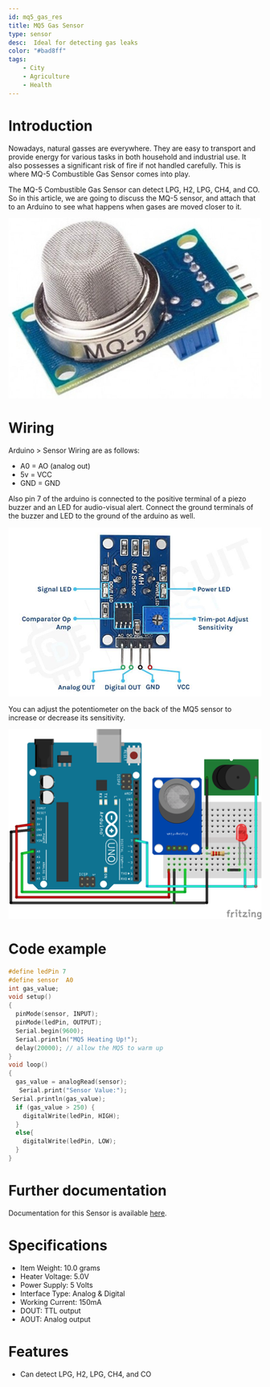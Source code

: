 ```yaml
---
id: mq5_gas_res
title: MQ5 Gas Sensor
type: sensor
desc:  Ideal for detecting gas leaks
color: "#bad8ff"
tags:
    - City
    - Agriculture
    - Health
---
```


# Introduction
Nowadays, natural gasses are everywhere. They are easy to transport and provide energy for various tasks in both household and industrial use. It also possesses a significant risk of fire if not handled carefully. This is where MQ-5 Combustible Gas Sensor comes into play. 

The MQ-5 Combustible Gas Sensor can detect LPG, H2, LPG, CH4, and CO. So in this article, we are going to discuss the MQ-5 sensor, and attach that to an Arduino to see what happens when gases are moved closer to it.

![picxxyyzz](img/pic1.jpg)

# Wiring

Arduino > Sensor Wiring are as follows:
- A0 = AO (analog out)
- 5v = VCC
- GND = GND

Also pin 7 of the arduino is connected to the positive terminal of a piezo buzzer and an LED for audio-visual alert.
Connect the ground terminals of the buzzer and LED to the ground of the arduino as well.

![picxxyyzz](img/pic2.jpg)

You can adjust the potentiometer on the back of the MQ5 sensor to increase or decrease its sensitivity.

![picxxyyzz](img/pic3.png)

# Code example

```c
#define ledPin 7
#define sensor  A0
int gas_value;
void setup()
{
  pinMode(sensor, INPUT);
  pinMode(ledPin, OUTPUT);
  Serial.begin(9600);
  Serial.println("MQ5 Heating Up!");
  delay(20000); // allow the MQ5 to warm up
}
void loop()
{
  gas_value = analogRead(sensor);
   Serial.print("Sensor Value:");
 Serial.println(gas_value);
  if (gas_value > 250) {
    digitalWrite(ledPin, HIGH);
  }
  else{
    digitalWrite(ledPin, LOW);
  }
}
```

# Further documentation
Documentation for this Sensor is available [here](https://circuitdigest.com/microcontroller-projects/interfacing-mq5-gas-sensor-with-arduino).

# Specifications

- Item Weight: 10.0 grams
- Heater Voltage: 5.0V
- Power Supply: 5 Volts
- Interface Type: Analog & Digital
- Working Current: 150mA
- DOUT: TTL output
- AOUT: Analog output

# Features
- Can detect LPG, H2, LPG, CH4, and CO
